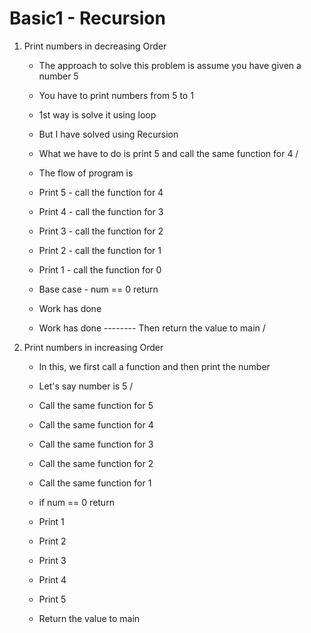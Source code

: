 # Basic1 - Recursion

1. Print numbers in decreasing Order
   - The approach to solve this problem is assume you have given a number 5
   - You have to print numbers from 5 to 1
   - 1st way is solve it using loop
   - But I have solved using Recursion
   - What we have to do is print 5 and call the same function for 4 / 

   - The flow of program is 
   - Print 5   - call the function for 4
   - Print 4   - call the function for 3
   - Print 3   - call the function for 2
   - Print 2   - call the function for 1
   - Print 1   - call the function for 0
   - Base case - num == 0 return 
   - Work has done
   - Work has done 
   -------- Then return the value to main / 

2. Print numbers in increasing Order
   - In this, we first call a function and then print the number
   - Let's say number is 5 /

   - Call the same function for 5
   - Call the same function for 4
   - Call the same function for 3
   - Call the same function for 2
   - Call the same function for 1
   - if num == 0 return 
   - Print 1
   - Print 2
   - Print 3
   - Print 4
   - Print 5
   - Return the value to main

